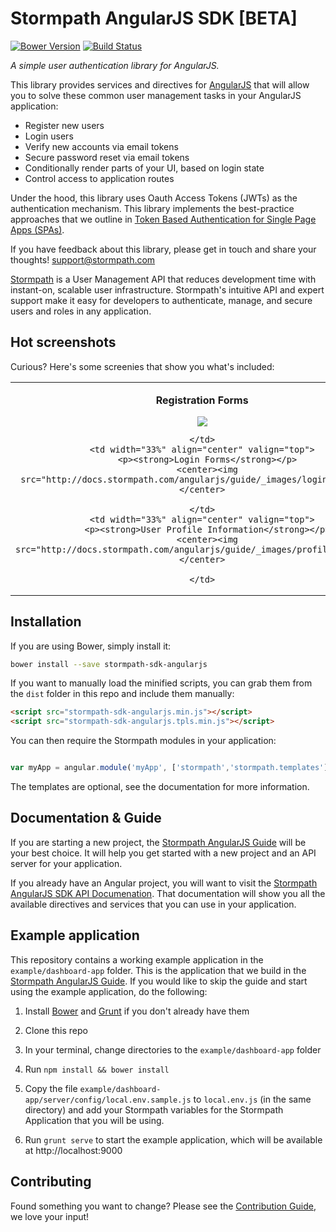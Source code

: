 # Stormpath AngularJS SDK [BETA]


[![Bower Version](https://img.shields.io/bower/v/stormpath-sdk-angularjs.svg?style=flat)](https://bower.io)
[![Build Status](https://img.shields.io/travis/stormpath/stormpath-sdk-angularjs.svg?style=flat)](https://travis-ci.org/stormpath/stormpath-sdk-angularjs)

*A simple user authentication library for AngularJS.*


This library provides services and directives for [AngularJS] that will allow
you to solve these common user management tasks in your AngularJS application:

* Register new users
* Login users
* Verify new accounts via email tokens
* Secure password reset via email tokens
* Conditionally render parts of your UI, based on login state
* Control access to application routes

Under the hood, this library uses Oauth Access Tokens (JWTs) as the authentication
mechanism.  This library implements the best-practice approaches that we outline in
[Token Based Authentication for Single Page Apps (SPAs)](https://stormpath.com/blog/token-auth-spa/).

If you have feedback about this library, please get in touch and share your
thoughts! support@stormpath.com

[Stormpath](https://stormpath.com) is a User Management API that reduces
development time with instant-on, scalable user infrastructure.  Stormpath's
intuitive API and expert support make it easy for developers to authenticate,
manage, and secure users and roles in any application.

## Hot screenshots

Curious?  Here's some screenies that show you what's included:

<table>
  <tr>
    <td width="33%" align="center" valign="top">
      <p><strong>Registration Forms</strong></p>
      <img src="http://docs.stormpath.com/angularjs/guide/_images/registration_form.png">

    </td>
    <td width="33%" align="center" valign="top">
      <p><strong>Login Forms</strong></p>
      <center><img src="http://docs.stormpath.com/angularjs/guide/_images/login_form.png"></center>

    </td>
    <td width="33%" align="center" valign="top">
      <p><strong>User Profile Information</strong></p>
      <center><img src="http://docs.stormpath.com/angularjs/guide/_images/profile_view.png"></center>

    </td>
  </tr>
</table>

## Installation

If you are using Bower, simply install it:

```bash
bower install --save stormpath-sdk-angularjs
```

If you want to manually load the minified scripts, you can grab them from the `dist`
folder in this repo and include them manually:

```html
<script src="stormpath-sdk-angularjs.min.js"></script>
<script src="stormpath-sdk-angularjs.tpls.min.js"></script>
```

You can then require the Stormpath modules in your application:

```javascript

var myApp = angular.module('myApp', ['stormpath','stormpath.templates']);

```

The templates are optional, see the documentation for more information.


## Documentation & Guide

If you are starting a new project, the
[Stormpath AngularJS Guide](http://docs.stormpath.com/angularjs/guide/index.html)
will be your best choice.  It will help you get started with a new project and an API
server for your application.

If you already have an Angular project, you will want to visit the
[Stormpath AngularJS SDK API Documenation](https://docs.stormpath.com/angularjs/sdk/).
That documentation will show you all the available directives and services that you
can use in your application.

## Example application

This repository contains a working example application in the `example/dashboard-app` folder.
This is the application that we build in the [Stormpath AngularJS Guide](http://docs.stormpath.com/angularjs/guide/index.html).
If you would like to skip the guide and start using the example application, do the following:

1) Install [Bower] and [Grunt] if you don't already have them

2) Clone this repo

3) In your terminal, change directories to the `example/dashboard-app` folder

4) Run `npm install && bower install`

5) Copy the file `example/dashboard-app/server/config/local.env.sample.js` to
`local.env.js` (in the same directory) and add your Stormpath variables for the
Stormpath Application that you will be using.

6) Run `grunt serve` to start the example application, which will be
available at http://localhost:9000

[Bower]: http://bower.io "Bower"
[Grunt]: http://gruntjs.com "Grunt"
[AngularJS]: https://angularjs.org "AngularJS"

## Contributing

Found something you want to change?  Please see the [Contribution Guide](CONTRIBUTING.md),
we love your input!
